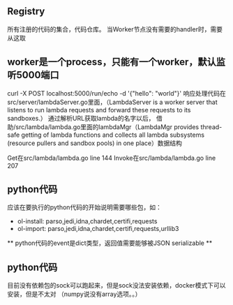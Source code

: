 ## Registry
所有注册的代码的集合，代码仓库。
当Worker节点没有需要的handler时，需要从这取

## worker是一个process，只能有一个worker，默认监听5000端口
curl -X POST localhost:5000/run/echo -d '{"hello": "world"}'
响应处理代码在src/server/lambdaServer.go里面，（LambdaServer is a worker server that listens to run lambda requests and forward these requests to its sandboxes.）
通过解析URL获取lambda的名字以后，
借助/src/lambda/lambda.go里面的lambdaMgr（LambdaMgr provides thread-safe getting of lambda functions and collects all
lambda subsystems (resource pullers and sandbox pools) in one place）数据结构

Get在src/lambda/lambda.go line 144
Invoke在src/lambda/lambda.go line 207

## python代码
应该在要执行的python代码的开始说明需要哪些包，如：
- ol-install: parso,jedi,idna,chardet,certifi,requests
- ol-import: parso,jedi,idna,chardet,certifi,requests,urllib3

** python代码的event是dict类型，返回值需要能够被JSON serializable **

## python代码
目前没有依赖包的sock可以跑起来，但是sock没法安装依赖，docker模式下可以安装，但是不太对 （numpy说没有array选项。。）



